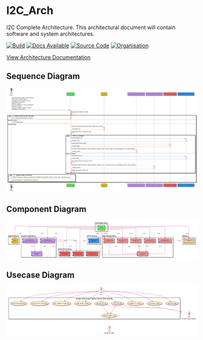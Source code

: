 # I2C_Arch

I2C Complete Architecture.
This architectural document will contain software and system architectures.

[![Build](https://github.com/Tech-Intelli/I2C_Arch/actions/workflows/software_arch_build.yml/badge.svg?branch=main)](https://github.com/Tech-Intelli/I2C_Arch/actions/workflows/software_arch_build.yml)
[![Docs Available](https://img.shields.io/badge/Docs-Available-brightgreen)](docs/)
[![Source Code](https://img.shields.io/badge/Source%20Code-blue)](https://github.com/Tech-Intelli/I2C_Source)
[![Organisation](https://img.shields.io/badge/Architecture-blue)](https://github.com/Tech-Intelli/I2C_Orga)

[View Architecture Documentation](docs/software_arch.pdf)

## Sequence Diagram
![Sequence Diagram](docs/generate_image_video_caption.png)

## Component Diagram
![Component Diagram](docs/generate_image_video_caption_component_diagram.png)

## Usecase Diagram
![Usecase Diagram](docs/generate_image_video_captioning_usecase_diagram.png)